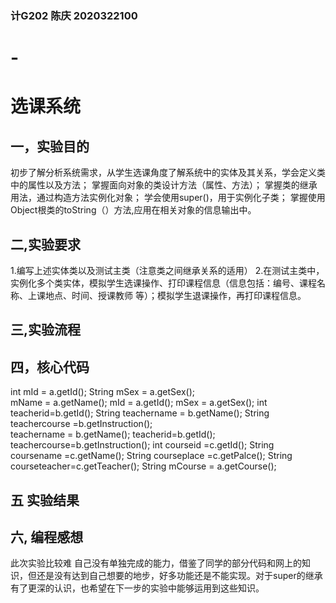 ### 计G202 陈庆 2020322100
# -
# 选课系统
## 一，实验目的
初步了解分析系统需求，从学生选课角度了解系统中的实体及其关系，学会定义类中的属性以及方法；
掌握面向对象的类设计方法（属性、方法）；
掌握类的继承用法，通过构造方法实例化对象；
学会使用super()，用于实例化子类；
掌握使用Object根类的toString（）方法,应用在相关对象的信息输出中。
## 二,实验要求
1.编写上述实体类以及测试主类（注意类之间继承关系的适用）
2.在测试主类中，实例化多个类实体，模拟学生选课操作、打印课程信息（信息包括：编号、课程名称、上课地点、时间、授课教师 等）；模拟学生退课操作，再打印课程信息。
## 三,实验流程

## 四，核心代码
int mId = a.getId();
		String mSex = a.getSex();		
		mName = a.getName();
		mId = a.getId();
		mSex = a.getSex();
		int teacherid=b.getId();
		String teachername = b.getName();
		String teachercourse =b.getInstruction();		
		teachername = b.getName();
		teacherid=b.getId();
		teachercourse=b.getInstruction();
		int courseid =c.getId();
		String coursename =c.getName();
		String courseplace =c.getPalce();
		String courseteacher=c.getTeacher();
		String mCourse = a.getCourse();
## 五 实验结果

## 六, 编程感想
此次实验比较难 自己没有单独完成的能力，借鉴了同学的部分代码和网上的知识，但还是没有达到自己想要的地步，好多功能还是不能实现。对于super的继承有了更深的认识，也希望在下一步的实验中能够运用到这些知识。
